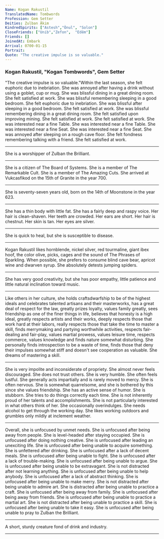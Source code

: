 ```yaml
---
Name: Kogan Rakustil
TranslatedName: Tombwords
Profession: Gem Setter
Deities: Zulban Äkim
KindredSpirits: ["Astesh","Ònul", "Solon"]
CloseFriends: ["Unib","Zefon",  "Edëm"]
Friends: []
JoinedAt: Embark
Arrival: 0700-01-15
Portrait:
Quote: "The creative impulse is so valuable."
---
```


### Kogan Rakustil, "Kogan Tombwords", Gem Setter

"The creative impulse is so valuable."Within the last season, she felt euphoric due to inebriation.  She was annoyed after having a drink without using a goblet, cup or mug.  She  was blissful dining in a great dining room.  She felt satisfied at work.  She was blissful remembering  sleeping in a good bedroom.  She felt euphoric due to  inebriation.  She was blissful after sleeping in a good bedroom.  She felt satisfied at work.  She was blissful remembering  dining in a great dining room.  She felt satisfied  upon improving mining.  She felt satisfied at work.  She felt satisfied at work.  She was interested near a fine Table.  She was interested near a fine Table.  She was  interested near a fine Seat.  She was interested near a fine Seat.  She was annoyed after sleeping on a rough cave floor.  She felt fondness remembering  talking with a  friend.  She felt satisfied at work.  
***

She is a worshipper of Zulban the Brilliant.  
***

She is a citizen of The Board of Systems.  She is a member of The Remarkable Cult.  She is a member of The Amazing Cuts.   She arrived at Vukcasfikod on the 15th of Granite in the year 700.  
***

She is seventy-seven years old, born on the 14th of Moonstone in the year 623.  
***

She has a thin body with little fat.  She has a fairly deep and raspy voice.   Her hair is clean-shaven.  Her teeth are crowded.  Her ears are short.  Her hair is chestnut.  Her skin is tan.  Her eyes are silver.  
***

She is quick to heal, but she is susceptible to disease.  
***

Kogan Rakustil likes  hornblende, nickel silver, red tourmaline, giant ibex hoof, the color olive, picks, cages and the sound of The Phrases of Sparkling.  When possible, she prefers to consume blind cave bear, apricot wine and dwarven syrup.  She absolutely detests  jumping spiders.  
***

She has very good creativity, but she has poor empathy, little patience and little natural inclination toward music.  
***

Like others in her culture, she holds craftsdwarfship to be of the highest  ideals and celebrates talented artisans and their masterworks, has a great deal of respect for the law, greatly prizes loyalty, values family greatly, sees friendship as one of the finer things in life, believes that honesty is a high ideal, greatly  respects artists and their works, deeply respects those that work hard at their labors, really respects those that take the time to master a skill, finds merrymaking and partying worthwhile activities, respects fair-dealing and fair-play, values  martial prowess, values leisure time, respects commerce, values knowledge and finds nature somewhat disturbing.  She personally finds introspection to be a waste of time, finds those that deny their impulses somewhat stiff and doesn't see  cooperation as valuable.  She dreams of mastering a skill.  
***

She is very impolite and inconsiderate of propriety.  She almost never feels discouraged.  She does not trust others.  She is very humble.  She often feels lustful.   She generally acts impartially and is rarely moved to mercy.  She is often nervous.  She is somewhat quarrelsome, and she is bothered by this since she values friendship.  She has an active sense of humor.  She is stubborn.  She tries to do things  correctly each time.  She is not inherently proud of her talents and accomplishments.  She is not particularly interested in what others think of her.  She occasionally overindulges.  She needs alcohol to get through the working day.  She likes  working outdoors and grumbles only mildly at inclement weather.  
***

Overall, she is unfocused by unmet needs.  She is unfocused after being away from people.  She is level-headed after staying occupied.  She is  unfocused after doing nothing creative.  She is unfocused after leading an unexciting life.  She is unfocused after being unable to acquire something.  She is unfettered after drinking.  She is unfocused after a  lack of decent meals.  She is unfocused after being unable to fight.  She is unfocused after a lack of trouble-making.  She is unfocused after being unable to argue.  She is unfocused after being unable to be  extravagant.  She is not distracted after not learning anything.  She is unfocused after being unable to help anybody.  She is unfocused after a lack of abstract thinking.  She is unfocused after being unable to  make merry.  She is not distracted after being unable to admire art.  She is distracted after being unable to practice a craft.  She is unfocused after being away from family.  She is unfocused after being away  from friends.  She is unfocused after being unable to practice a martial art.  She is not distracted after being unable to practice a skill.  She is unfocused after being unable to take it easy.  She is unfocused  after being unable to pray to Zulban the Brilliant.  
***

A short, sturdy creature fond of drink and industry. 
***